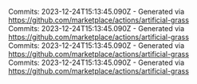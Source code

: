 Commits: 2023-12-24T15:13:45.090Z - Generated via https://github.com/marketplace/actions/artificial-grass
<br>
Commits: 2023-12-24T15:13:45.090Z - Generated via https://github.com/marketplace/actions/artificial-grass
<br>
Commits: 2023-12-24T15:13:45.090Z - Generated via https://github.com/marketplace/actions/artificial-grass
<br>
Commits: 2023-12-24T15:13:45.090Z - Generated via https://github.com/marketplace/actions/artificial-grass
<br>
